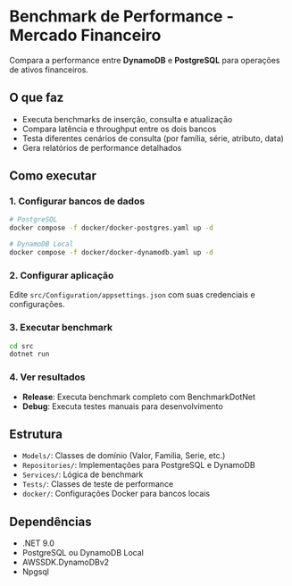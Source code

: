 # Benchmark de Performance - Mercado Financeiro

Compara a performance entre **DynamoDB** e **PostgreSQL** para operações de ativos financeiros.

## O que faz

- Executa benchmarks de inserção, consulta e atualização
- Compara latência e throughput entre os dois bancos
- Testa diferentes cenários de consulta (por família, série, atributo, data)
- Gera relatórios de performance detalhados

## Como executar

### 1. Configurar bancos de dados

```bash
# PostgreSQL
docker compose -f docker/docker-postgres.yaml up -d

# DynamoDB Local
docker compose -f docker/docker-dynamodb.yaml up -d
```

### 2. Configurar aplicação

Edite `src/Configuration/appsettings.json` com suas credenciais e configurações.

### 3. Executar benchmark

```bash
cd src
dotnet run
```

### 4. Ver resultados

- **Release**: Executa benchmark completo com BenchmarkDotNet
- **Debug**: Executa testes manuais para desenvolvimento

## Estrutura

- `Models/`: Classes de domínio (Valor, Familia, Serie, etc.)
- `Repositories/`: Implementações para PostgreSQL e DynamoDB
- `Services/`: Lógica de benchmark
- `Tests/`: Classes de teste de performance
- `docker/`: Configurações Docker para bancos locais

## Dependências

- .NET 9.0
- PostgreSQL ou DynamoDB Local
- AWSSDK.DynamoDBv2
- Npgsql
